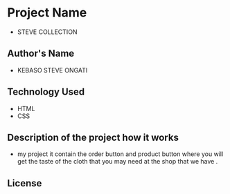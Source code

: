 # Project Name
- STEVE COLLECTION
## Author's Name
- KEBASO STEVE ONGATI
## Technology Used
- HTML
- CSS
## Description of the project how it works
- my project it contain the order button and product button where you will get the taste of the cloth that you may need at the shop that we have .
## License